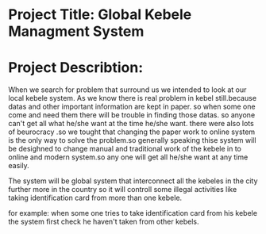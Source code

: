 # Project Title: Global Kebele Managment System
# Project Describtion: 
When we search for problem that surround us we intended to look at our local kebele system.
As we know there is real problem in kebel still.because datas and other important information are kept in paper. so when some one come and need them there will be trouble in finding those datas. so anyone can't get all what he/she want at the time he/she want. there were also lots of beurocracy .so we tought that changing the paper work to online system is the only way to solve the problem.so generally speaking thise system will be desighned to change manual and traditional work of the kebele in to online and modern system.so any one will get all he/she want at any time easily.

The system will be global system that interconnect all the kebeles in the city further more in the country so it will controll some illegal activities like taking identification card from more than one kebele.

for example: when some one tries to take identification card from his kebele the system first check he haven't taken from other kebels.


